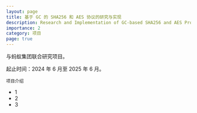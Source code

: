 ```yaml
---
layout: page
title: 基于 GC 的 SHA256 和 AES 协议的研究与实现
description: Research and Implementation of GC-based SHA256 and AES Protocols
importance: 2
category: 项目
page: true
---
```


与蚂蚁集团联合研究项目。

起止时间：2024 年 6 月至 2025 年 6 月。

    项目介绍

- 1
- 2
- 3
